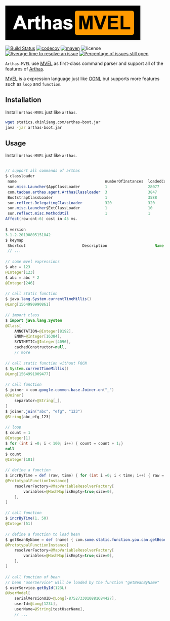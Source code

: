 ![arthas](static/arthas-mvel.png)

[![Build Status](https://travis-ci.org/alibaba/arthas.svg?branch=master)](https://travis-ci.org/alibaba/arthas) [![codecov](https://codecov.io/gh/alibaba/arthas/branch/master/graph/badge.svg)](https://codecov.io/gh/alibaba/arthas) [![maven](https://img.shields.io/maven-central/v/com.taobao.arthas/arthas-packaging.svg)](https://search.maven.org/search?q=g:com.taobao.arthas) ![license](https://img.shields.io/github/license/alibaba/arthas.svg) [![Average time to resolve an issue](http://isitmaintained.com/badge/resolution/alibaba/arthas.svg)](http://isitmaintained.com/project/alibaba/arthas "Average time to resolve an issue") [![Percentage of issues still open](http://isitmaintained.com/badge/open/alibaba/arthas.svg)](http://isitmaintained.com/project/alibaba/arthas "Percentage of issues still open")

`Arthas-MVEL` use [MVEL](http://mvel.documentnode.com) as first-class command parser and support all of the features of [Arthas](https://github.com/alibaba/arthas).

[MVEL](http://mvel.documentnode.com) is a expression language just like [OGNL](https://commons.apache.org/proper/commons-ognl/language-guide.html) but supports more features such as `loop` and `function`.

## Installation

Install `Arthas-MVEL` just like `arthas`.

```bash
wget statics.xhinliang.com/arthas-boot.jar
java -jar arthas-boot.jar
```

## Usage

Install `Arthas-MVEL` just like `arthas`.

```java

// support all commands of arthas
$ classloader
 name                                       numberOfInstances  loadedCountTotal
 sun.misc.Launcher$AppClassLoader           1                  28077
 com.taobao.arthas.agent.ArthasClassloader  3                  3847
 BootstrapClassLoader                       1                  3588
 sun.reflect.DelegatingClassLoader          320                320
 sun.misc.Launcher$ExtClassLoader           1                  10
 sun.reflect.misc.MethodUtil                1                  1
Affect(row-cnt:6) cost in 45 ms.

$ version
3.1.2.20190805151842
$ keymap
 Shortcut                         Description                     Name
 // ...

// some mvel expressions
$ abc = 123
@Integer[123]
$ abc = abc * 2
@Integer[246]

// call static function
$ java.lang.System.currentTimeMillis()
@Long[1564990990861]

// import class
$ import java.lang.System
@Class[
    ANNOTATION=@Integer[8192],
    ENUM=@Integer[16384],
    SYNTHETIC=@Integer[4096],
    cachedConstructor=null,
    // more

// call static function without FQCN
$ System.currentTimeMillis()
@Long[1564991009477]

// call function
$ joiner = com.google.common.base.Joiner.on("_")
@Joiner[
    separator=@String[_],
]
$ joiner.join("abc", "efg", "123")
@String[abc_efg_123]

// loop
$ count = 1
@Integer[1]
$ for (int i =0; i < 100; i++) { count = count + 1;}
null
$ count
@Integer[101]

// define a function
$ incrByTime = def (raw, time) { for (int i =0; i < time; i++) { raw = raw + 1;}; raw; }
@PrototypalFunctionInstance[
    resolverFactory=@MapVariableResolverFactory[
        variables=@HashMap[isEmpty=true;size=0],
    ],
]

// call function
$ incrByTime(1, 50)
@Integer[51]

// define a function to load bean
$ getBeanByName = def (name) { com.some.static.function.you.can.getBean(name) }
@PrototypalFunctionInstance[
    resolverFactory=@MapVariableResolverFactory[
        variables=@HashMap[isEmpty=true;size=0],
    ],
]

// call function of bean
// bean "userService" will be loaded by the function "getBeanByName"
$ userService.getById(123L)
@UserModel[
    serialVersionUID=@Long[-8752733010881684427],
    userId=@Long[123L],
    userName=@String[testUserName],
    // ...
```
